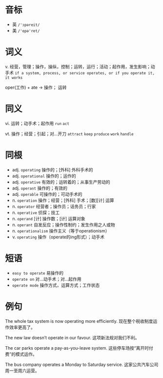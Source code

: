 # 音标

- 英 `/'ɔpəreit/`
- 美 `/'ɑpə'ret/`

# 词义

v. 经营，管理；操作，操纵，控制；运转，运行；活动；起作用，发生影响；动手术
`if a system, process, or service operates, or if you operate it, it works`



oper(工作) + ate → 操作； 运转

# 同义

vi. 运转；动手术；起作用
`run` `act`

vt. 操作；经营；引起；对…开刀
`attract` `keep` `produce` `work` `handle`

# 同根

- adj. `operating` 操作的；[外科] 外科手术的
- adj. `operational` 操作的；运作的
- adj. `operative` 有效的；运转着的；从事生产劳动的
- adj. `operant` 操作的；有效的
- adj. `operable` 可操作的；可动手术的
- n. `operation` 操作；经营；[外科] 手术；[数][计] 运算
- n. `operator` 经营者；操作员；话务员；行家
- n. `operative` 侦探；技工
- n. `operand` [计] 操作数；[计] 运算对象
- n. `operant` 自发反应；操作性制约；发生作用之人或物
- n. `operationalism` 操作主义（等于operationism）
- v. `operating` 操作（operate的ing形式）；动手术

# 短语

- `easy to operate` 易操作的
- `operate on` 对…动手术；对…起作用
- `operate mode` 操作方式，运算方式；工作状态

# 例句

The whole tax system is now operating more efficiently.
现在整个税收制度运作效率更高了。

The new law doesn’t operate in our favour.
这项新法规对我们不利。

The car parks operate a pay-as-you-leave system.
这些停车场按“离开时付费”的模式运作。

The bus company operates a Monday to Saturday service.
这家公共汽车公司周一至周六运营。


